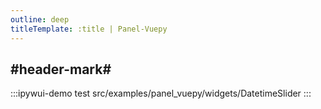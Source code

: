 ```yaml
---
outline: deep
titleTemplate: :title | Panel-Vuepy
---
```


## #header-mark#
:::ipywui-demo test
src/examples/panel_vuepy/widgets/DatetimeSlider
::: 